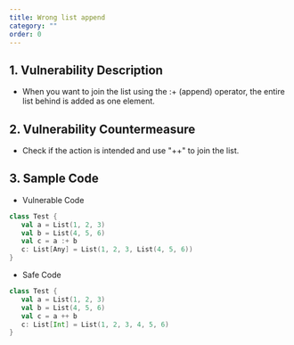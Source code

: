 ```yaml
---
title: Wrong list append
category: ""
order: 0
---
```


## 1. Vulnerability Description
* When you want to join the list using the :+ (append) operator, the entire list behind is added as one element.


## 2. Vulnerability Countermeasure
* Check if the action is intended and use "++" to join the list.

## 3. Sample Code
* Vulnerable Code

```SCALA
class Test {
   val a = List(1, 2, 3) 
   val b = List(4, 5, 6)
   val c = a :+ b
   c: List[Any] = List(1, 2, 3, List(4, 5, 6))
}
```

* Safe Code

```SCALA
class Test {
   val a = List(1, 2, 3) 
   val b = List(4, 5, 6)
   val c = a ++ b
   c: List[Int] = List(1, 2, 3, 4, 5, 6)
}

```
